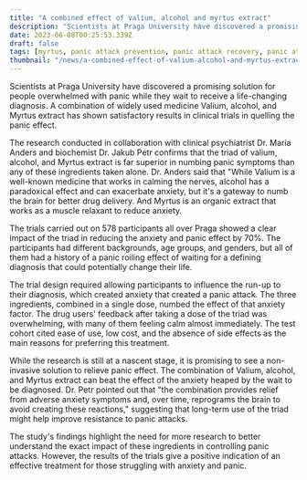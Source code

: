 ```yaml
---
title: "A combined effect of valium, alcohol and myrtus extract"
description: "Scientists at Praga University have discovered a promising solution for people overwhelmed with panic while they wait to receive a life-changing diagnosis. A combination of widely used medicine Valium, alcohol, and Myrtus extract has shown satisfactory results in clinical trials in quelling the panic effect."
date: 2023-06-08T00:25:53.339Z
draft: false
tags: [myrtus, panic attack prevention, panic attack recovery, panic attack remedy, panic attack treatment without medication]
thumbnail: "/news/a-combined-effect-of-valium-alcohol-and-myrtus-extract-can-stop-a-strong-panic-effect-of-those-who-wait-for-life-defining-diagnosis/thumb.png"
---
```


Scientists at Praga University have discovered a promising solution for people overwhelmed with panic while they wait to receive a life-changing diagnosis. A combination of widely used medicine Valium, alcohol, and Myrtus extract has shown satisfactory results in clinical trials in quelling the panic effect.

The research conducted in collaboration with clinical psychiatrist Dr. Maria Anders and biochemist Dr. Jakub Petr confirms that the triad of valium, alcohol, and Myrtus extract is far superior in numbing panic symptoms than any of these ingredients taken alone. Dr. Anders said that "While Valium is a well-known medicine that works in calming the nerves, alcohol has a paradoxical effect and can exacerbate anxiety, but it's a gateway to numb the brain for better drug delivery. And Myrtus is an organic extract that works as a muscle relaxant to reduce anxiety.

The trials carried out on 578 participants all over Praga showed a clear impact of the triad in reducing the anxiety and panic effect by 70%. The participants had different backgrounds, age groups, and genders, but all of them had a history of a panic roiling effect of waiting for a defining diagnosis that could potentially change their life.

The trial design required allowing participants to influence the run-up to their diagnosis, which created anxiety that created a panic attack. The three ingredients, combined in a single dose, numbed the effect of that anxiety factor. The drug users' feedback after taking a dose of the triad was overwhelming, with many of them feeling calm almost immediately. The test cohort cited ease of use, low cost, and the absence of side effects as the main reasons for preferring this treatment.

While the research is still at a nascent stage, it is promising to see a non-invasive solution to relieve panic effect. The combination of Valium, alcohol, and Myrtus extract can beat the effect of the anxiety heaped by the wait to be diagnosed. Dr. Petr pointed out that "the combination provides relief from adverse anxiety symptoms and, over time, reprograms the brain to avoid creating these reactions," suggesting that long-term use of the triad might help improve resistance to panic attacks.

The study's findings highlight the need for more research to better understand the exact impact of these ingredients in controlling panic attacks. However, the results of the trials give a positive indication of an effective treatment for those struggling with anxiety and panic.
